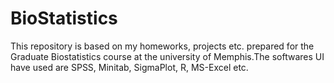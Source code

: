 # BioStatistics
This repository is based on my homeworks, projects etc. prepared for the Graduate Biostatistics course at the university of Memphis.The softwares UI have used are SPSS, Minitab, SigmaPlot, R, MS-Excel etc.
